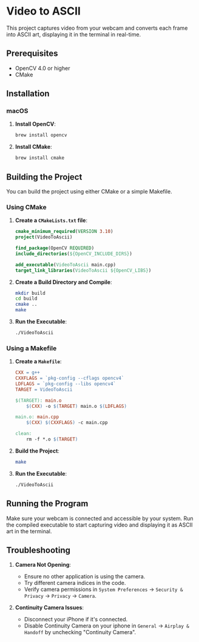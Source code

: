 # Video to ASCII 
This project captures video from your webcam and converts each frame into ASCII art, displaying it in the terminal in real-time.

## Prerequisites

- OpenCV 4.0 or higher
- CMake 

## Installation

### macOS

1. **Install OpenCV**:
    ```sh
    brew install opencv
    ```

2. **Install CMake**:
    ```sh
    brew install cmake
    ```

## Building the Project

You can build the project using either CMake or a simple Makefile.

### Using CMake

1. **Create a `CMakeLists.txt` file**:
    ```cmake
    cmake_minimum_required(VERSION 3.10)
    project(VideoToAscii)

    find_package(OpenCV REQUIRED)
    include_directories(${OpenCV_INCLUDE_DIRS})

    add_executable(VideoToAscii main.cpp)
    target_link_libraries(VideoToAscii ${OpenCV_LIBS})
    ```

2. **Create a Build Directory and Compile**:
    ```sh
    mkdir build
    cd build
    cmake ..
    make
    ```

3. **Run the Executable**:
    ```sh
    ./VideoToAscii
    ```

### Using a Makefile

1. **Create a `Makefile`**:
    ```makefile
    CXX = g++
    CXXFLAGS = `pkg-config --cflags opencv4`
    LDFLAGS = `pkg-config --libs opencv4`
    TARGET = VideoToAscii

    $(TARGET): main.o
        $(CXX) -o $(TARGET) main.o $(LDFLAGS)

    main.o: main.cpp
        $(CXX) $(CXXFLAGS) -c main.cpp

    clean:
        rm -f *.o $(TARGET)
    ```

2. **Build the Project**:
    ```sh
    make
    ```

3. **Run the Executable**:
    ```sh
    ./VideoToAscii
    ```

## Running the Program

Make sure your webcam is connected and accessible by your system. Run the compiled executable to start capturing video and displaying it as ASCII art in the terminal.

## Troubleshooting

1. **Camera Not Opening**:
   - Ensure no other application is using the camera.
   - Try different camera indices in the code.
   - Verify camera permissions in `System Preferences` -> `Security & Privacy` -> `Privacy` -> `Camera`.

2. **Continuity Camera Issues**:
   - Disconnect your iPhone if it's connected.
   - Disable Continuity Camera on your iphone in `General` ->  `Airplay & Handoff` by unchecking "Continuity Camera".

